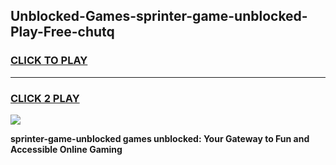
## Unblocked-Games-sprinter-game-unblocked-Play-Free-chutq
<h3>
<a href="https://premium76.site?title=sprinter-game-unblocked&ref=20M">CLICK TO PLAY</a></h3>
<hr>

<h3>
<a href="https://premium76.site?title=sprinter-game-unblocked&ref=20M">CLICK 2 PLAY</a>
  
</h3>

<a href="https://premium76.site?title=sprinter-game-unblocked&ref=19M"><img src="https://clearcache.store/games.png"></a>


**sprinter-game-unblocked games unblocked: Your Gateway to Fun and Accessible Online Gaming**
